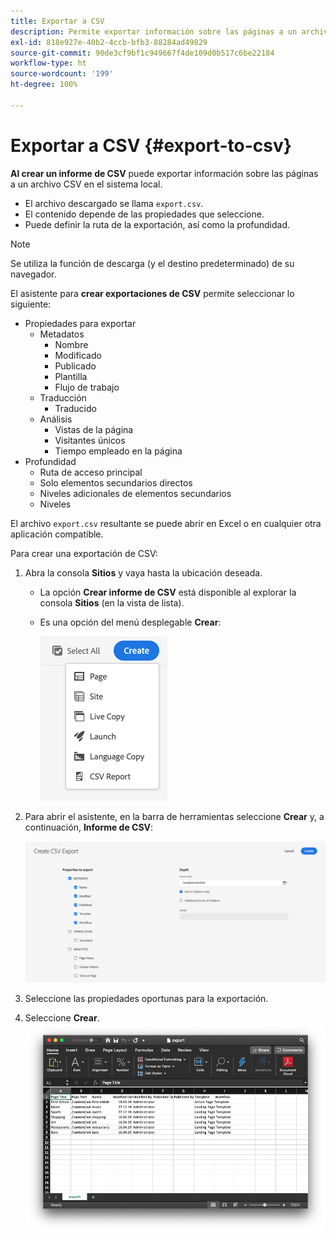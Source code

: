 ```yaml
---
title: Exportar a CSV
description: Permite exportar información sobre las páginas a un archivo CSV en el sistema local
exl-id: 818e927e-40b2-4ccb-bfb3-88284ad49829
source-git-commit: 90de3cf9bf1c949667f4de109d0b517c6be22184
workflow-type: ht
source-wordcount: '199'
ht-degree: 100%

---
```


# Exportar a CSV   {#export-to-csv}

**Al crear un informe de CSV** puede exportar información sobre las páginas a un archivo CSV en el sistema local.

* El archivo descargado se llama `export.csv`.
* El contenido depende de las propiedades que seleccione.
* Puede definir la ruta de la exportación, así como la profundidad.

>[!NOTE]
>
>Se utiliza la función de descarga (y el destino predeterminado) de su navegador.

El asistente para **crear exportaciones de CSV** permite seleccionar lo siguiente:

* Propiedades para exportar
   * Metadatos
      * Nombre
      * Modificado
      * Publicado
      * Plantilla
      * Flujo de trabajo
   * Traducción
      * Traducido
   * Análisis
      * Vistas de la página
      * Visitantes únicos
      * Tiempo empleado en la página
* Profundidad
   * Ruta de acceso principal
   * Solo elementos secundarios directos
   * Niveles adicionales de elementos secundarios
   * Niveles

El archivo `export.csv` resultante se puede abrir en Excel o en cualquier otra aplicación compatible.

Para crear una exportación de CSV: 

1. Abra la consola **Sitios** y vaya hasta la ubicación deseada.
   * La opción **Crear informe de CSV** está disponible al explorar la consola **Sitios** (en la vista de lista).
   * Es una opción del menú desplegable **Crear**:

      ![Opción Crear CSV](/help/sites-cloud/authoring/assets/csv-create.png)

1. Para abrir el asistente, en la barra de herramientas seleccione **Crear** y, a continuación, **Informe de CSV**:

   ![Opciones de exportación de CSV](/help/sites-cloud/authoring/assets/csv-options.png)

1. Seleccione las propiedades oportunas para la exportación.
1. Seleccione **Crear**.
   ![Exportación de CSV resultante en Excel](/help/sites-cloud/authoring/assets/csv-example.png)

